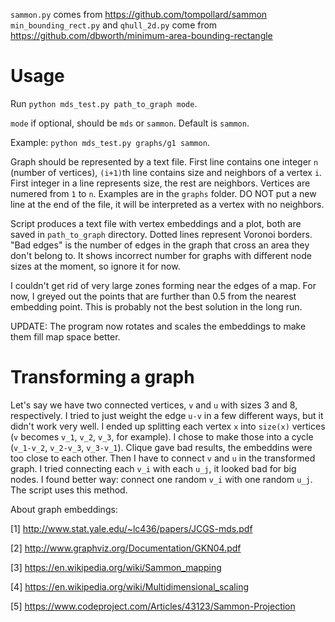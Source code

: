 `sammon.py` comes from https://github.com/tompollard/sammon
`min_bounding_rect.py` and `qhull_2d.py` come from https://github.com/dbworth/minimum-area-bounding-rectangle

# Usage

Run `python mds_test.py path_to_graph mode`.

`mode` if optional, should be `mds` or `sammon`. Default is `sammon`.

Example: `python mds_test.py graphs/g1 sammon`.

Graph should be represented by a text file. First line contains one integer `n` (number of vertices), 
`(i+1)`th line contains size and neighbors of a vertex `i`. First integer in a line represents size, the rest are neighbors. Vertices are numered from `1` to `n`. 
Examples are in the `graphs` folder. DO NOT put a new line at the end of the file, it will be interpreted as a vertex with no neighbors.

Script produces a text file with vertex embeddings and a plot, both are saved in `path_to_graph` directory. Dotted lines represent Voronoi borders. 
"Bad edges" is the number of edges in the graph that cross an area they don't belong to. It shows incorrect number for graphs with different node sizes at the moment, so ignore it for now.

I couldn't get rid of very large zones forming near the edges of a map. For now, I greyed out the points that are further than 0.5 from the nearest embedding point. This is probably not the best solution in the long run.

UPDATE: The program now rotates and scales the embeddings to make them fill map space better.

# Transforming a graph

Let's say we have two connected vertices, `v` and `u` with sizes 3 and 8, respectively. I tried to just weight the edge `u-v` in a few different ways, but it didn't work very well. I ended up splitting each vertex `x` into `size(x)` vertices (`v` becomes `v_1`, `v_2`, `v_3`, for example). I chose to make those into a cycle (`v_1-v_2`, `v_2-v_3`, `v_3-v_1`). Clique gave bad results, the embeddins were too close to each other. Then I have to connect `v` and `u` in the transformed graph. I tried connecting each `v_i` with each `u_j`, it looked bad for big nodes. I found better way: connect one random `v_i` with one random `u_j`. The script uses this method.



About graph embeddings:

[1] http://www.stat.yale.edu/~lc436/papers/JCGS-mds.pdf

[2] http://www.graphviz.org/Documentation/GKN04.pdf

[3] https://en.wikipedia.org/wiki/Sammon_mapping

[4] https://en.wikipedia.org/wiki/Multidimensional_scaling

[5] https://www.codeproject.com/Articles/43123/Sammon-Projection
